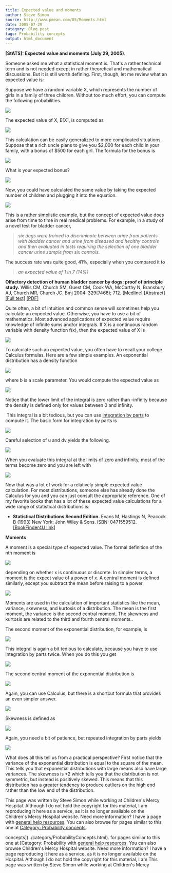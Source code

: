 ```yaml
---
title: Expected value and moments
author: Steve Simon
source: http://www.pmean.com/05/Moments.html
date: 2005-07-29
category: Blog post
tags: Probability concepts
output: html_document
---
```

**[StATS]: Expected value and moments (July 29,
2005)**. [](../category/ProbabilityConcepts.html)

Someone asked me what a statistical moment is. That\'s a rather
technical term and is not needed except in rather theoretical and
mathematical discussions. But it is still worth defining. First, though,
let me review what an expected value is:

Suppose we have a random variable X, which represents the number of
girls in a family of three children. Without too much effort, you can
compute the following probabilities.

![](../weblog/images/Moments01.gif)

The expected value of X, E\[X\], is computed as

![](../weblog/images/Moments02.gif)

This calculation can be easily generalized to more complicated
situations. Suppose that a rich uncle plans to give you \$2,000 for each
child in your family, with a bonus of \$500 for each girl. The formula
for the bonus is

![](../weblog/images/Moments03.gif)

What is your expected bonus?

![](../weblog/images/Moments04.gif)

Now, you could have calculated the same value by taking the expected
number of children and plugging it into the equation.

![](../weblog/images/Moments05.gif)

This is a rather simplistic example, but the concept of expected value
does arise from time to time in real medical problems. For example, in a
study of a novel test for bladder cancer,

> *six dogs were trained to discriminate between urine from patients
> with bladder cancer and urine from diseased and healthy controls and
> then evaluated in tests requiring the selection of one bladder cancer
> urine sample from six controls.*

The success rate was quite good, 41%, especially when you compared it to

> *an expected value of 1 in 7 (14%)*

**Olfactory detection of human bladder cancer by dogs: proof of
principle study.** Willis CM, Church SM, Guest CM, Cook WA, McCarthy N,
Bransbury AJ, Church MR, Church JC. Bmj 2004: 329(7468); 712.
[\[Medline\]](http://www.ncbi.nlm.nih.gov/entrez/query.fcgi?cmd=Retrieve&db=PubMed&list_uids=15388612&dopt=Abstract)
[\[Abstract\]](http://bmj.bmjjournals.com/cgi/content/abstract/329/7468/712)
[\[Full
text\]](http://bmj.bmjjournals.com/cgi/content/full/329/7468/712)
[\[PDF\]](http://bmj.bmjjournals.com/cgi/reprint/329/7468/712.pdf)

Quite often, a bit of intuition and common sense will sometimes help you
calculate an expected value. Otherwise, you have to use a bit of
mathematics. Most advanced applications of expected value require
knowledge of infinite sums and/or integrals. If X is a continuous random
variable with density function f(x), then the expected value of X is

![](../weblog/images/Moments06.gif)

To calculate such an expected value, you often have to recall your
college Calculus formulas. Here are a few simple examples. An
exponential distribution has a density function

![](../weblog/images/Moments09.gif)

where b is a scale parameter. You would compute the expected value as

![](../weblog/images/Moments10.gif)

Notice that the lower limit of the integral is zero rather than
-infinity because the density is defined only for values between 0 and
infinity.

 This integral is a bit tedious, but you can use [integration by
parts](http://en.wikipedia.org/wiki/Integration_by_parts) to compute it.
The basic form for integration by parts is

![](../weblog/images/Moments11.gif)

Careful selection of u and dv yields the following.

![](../weblog/images/Moments12.gif)

When you evaluate this integral at the limits of zero and infinity, most
of the terms become zero and you are left with

![](../weblog/images/Moments13.gif)

Now that was a lot of work for a relatively simple expected value
calculation. For most distributions, someone else has already done the
Calculus for you and you can just consult the appropriate reference. One
of my favorite books that has a lot of these expected value calculations
for a wide range of statistical distributions is:

-   **Statistical Distributions Second Edition.** Evans M, Hastings N,
    Peacock B (1993) New York: John Wiley & Sons. ISBN: 0471559512.
    [\[BookFinder4U
    link\]](http://www.bookfinder4u.com/detail/0471559512.html)

**Moments**

A moment is a special type of expected value. The formal definition of
the nth moment is

![](../weblog/images/Moments07.gif)

depending on whether x is continuous or discrete. In simpler terms, a
moment is the expect value of a power of x. A central moment is defined
similarly, except you subtract the mean before raising to a power.

![](../weblog/images/Moments08.gif)

Moments are used in the calculation of important statistics like the
mean, variance, skewness, and kurtosis of a distribution. The mean is
the first moment, the variance is the second central moment. The
skewness and kurtosis are related to the third and fourth central
moments..

The second moment of the exponential distribution, for example, is

![](../weblog/images/Moments14.gif)

This integral is again a bit tedious to calculate, because you have to
use integration by parts twice. When you do this you get

![](../weblog/images/Moments15.gif)

The second central moment of the exponential distribution is

![](../weblog/images/Moments16.gif)

Again, you can use Calculus, but there is a shortcut formula that
provides an even simpler answer.

![](../weblog/images/Moments17.gif)

Skewness is defined as

![](../weblog/images/Moments18.gif)

Again, you need a bit of patience, but repeated integration by parts
yields

![](../weblog/images/Moments19.gif)

What does all this tell us from a practical perspective? First notice
that the variance of the exponential distribution is equal to the square
of the mean. This tells you that exponential distributions with large
means also have large variances. The skewness is +2 which tells you that
the distribution is not symmetric, but instead is positively skewed.
This means that this distribution has a greater tendency to produce
outliers on the high end rather than the low end of the distribution.

This page was written by Steve Simon while working at Children\'s Mercy
Hospital. Although I do not hold the copyright for this material, I am
reproducing it here as a service, as it is no longer available on the
Children\'s Mercy Hospital website. Need more information? I have a page
with [general help resources](../GeneralHelp.html). You can also browse
for pages similar to this one at [Category: Probability
concepts](../category/ProbabilityConcepts.html).
<!---More--->
concepts](../category/ProbabilityConcepts.html).
for pages similar to this one at [Category: Probability
with [general help resources](../GeneralHelp.html). You can also browse
Children\'s Mercy Hospital website. Need more information? I have a page
reproducing it here as a service, as it is no longer available on the
Hospital. Although I do not hold the copyright for this material, I am
This page was written by Steve Simon while working at Children\'s Mercy

<!---Do not use
**[StATS]: Expected value and moments (July 29,
This page was written by Steve Simon while working at Children\'s Mercy
Hospital. Although I do not hold the copyright for this material, I am
reproducing it here as a service, as it is no longer available on the
Children\'s Mercy Hospital website. Need more information? I have a page
with [general help resources](../GeneralHelp.html). You can also browse
for pages similar to this one at [Category: Probability
concepts](../category/ProbabilityConcepts.html).
--->

